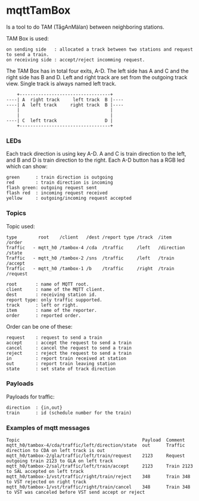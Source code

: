 # mqttTamBox
Is a tool to do TAM (TågAnMälan) between neighboring stations.

TAM Box is used:

	on sending side   : allocated a track between two stations and request to send a train.
	on receiving side : accept/reject incomming request.

The TAM Box has in total four exits, A-D.
The left side has A and C and the right side has B and D.
Left and right track are set from the outgoing track view. Single track is always named left track.

	    +----------------------------------+
	----| A  right track     left track  B |----
	----| A  left track     right track  B |----
	    |                                  |
	    |                                  |
	----| C  left track                  D |
	    +----------------------------------+

### LEDs
Each track direction is using key A-D. A and C is train direction to the left, and B and D is train direction to the right.
Each A-D button has a RGB led which can show:

	green      : train direction is outgoing
	red        : train direction is incoming
	flash green: outgoing request sent
	flash red  : incoming request received
	yellow     : outgoing/incoming request accepted

### Topics
Topic used:

	type        root    /client   /dest /report type /track  /item       /order
	Traffic   - mqtt_h0 /tambox-4 /cda  /traffic     /left   /direction  /state
	Traffic   - mqtt_h0 /tambox-2 /sns  /traffic     /left   /train      /accept
	Traffic   - mqtt_h0 /tambox-1 /b    /traffic     /right  /train      /request

	root       : name of MQTT root.
	client     : name of the MQTT client.
	dest       : receiving station id.
	report type: only traffic supported.
	track      : left or right.
	item       : name of the reporter.
	order      : reported order.

Order can be one of these:

	request    : request to send a train
	accept     : accept the request to send a train
	cancel     : cancel the request to send a train
	reject     : reject the request to send a train
	in         : report train received at station
	out        : report train leaving station
	state      : set state of track direction

### Payloads
Payloads for traffic:

	direction  : {in,out}
	train      : id (schedule number for the train)

### Examples of mqtt messages

	Topic                                              Payload  Comment
	mqtt_h0/tambox-4/cda/traffic/left/direction/state  out      Traffic direction to CDA on left track is out
	mqtt_h0/tambox-2/gla/traffic/left/train/request    2123     Request outgoing train 2123 to GLA on left track
	mqtt_h0/tambox-2/sal/traffic/left/train/accept     2123     Train 2123 to SAL accepted on left track
	mqtt_h0/tambox-1/vst/traffic/right/train/reject    348      Train 348 to VST rejected on right track
	mqtt_h0/tambox-1/vst/traffic/right/train/cancel    348      Train 348 to VST was canceled before VST send accept or reject
 
